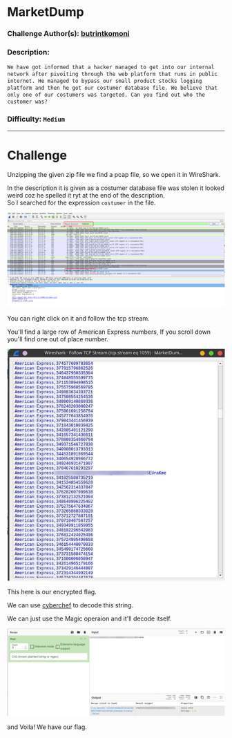 # MarketDump

### Challenge Author(s): [butrintkomoni](https://www.hackthebox.eu/home/users/profile/50344)

### Description: 
    We have got informed that a hacker managed to get into our internal network after pivoiting through the web platform that runs in public internet. He managed to bypass our small product stocks logging platform and then he got our costumer database file. We believe that only one of our costumers was targeted. Can you find out who the customer was?
### Difficulty: `Medium`
---
# Challenge

Unzipping the given zip file we find a pcap file, so we open it in WireShark.

In the description it is given as a costumer database file was stolen it looked weird coz he spelled it ryt at the end of the description.      
So I searched for the expression `costumer` in the file.

![](images/costumer.png)

You can right click on it and follow the tcp stream.

You'll find a large row of American Express numbers, If you scroll down you'll find one out of place number.

![](images/encoded.png)

This here is our encrypted flag.

We can use [cyberchef](https://gchq.github.io/CyberChef/) to decode this string.

We can just use the Magic operaion and it'll decode itself.

![](images/decoded.png)

and Voila! We have our flag.
